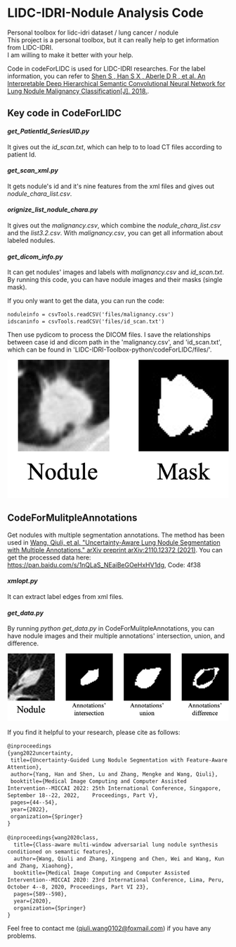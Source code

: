 # LIDC-IDRI-Nodule Analysis Code
Personal toolbox for lidc-idri dataset / lung cancer / nodule  
This project is a personal toolbox, but it can really help to get information from LIDC-IDRI.  
I am willing to make it better with your help. 

Code in codeForLIDC is used for LIDC-IDRI researches. 
For the label information, you can refer to [Shen S , Han S X , Aberle D R , et al. An Interpretable Deep Hierarchical Semantic Convolutional Neural Network for Lung Nodule Malignancy Classification[J]. 2018.](<https://arxiv.org/abs/1806.00712>).

## Key code in CodeForLIDC
#### *get_PatientId_SeriesUID.py*
It gives out the *id_scan.txt*, which can help to to load CT files according to patient Id.

#### *get_scan_xml.py*
It gets nodule's id and it's nine features from the xml files and gives out *nodule_chara_list.csv*.

#### *orignize_list_nodule_chara.py*
It gives out the *malignancy.csv*, which combine the *nodule_chara_list.csv* and the *list3.2.csv*. With *malignancy.csv*, you can get all information about labeled nodules.

#### *get_dicom_info.py*
It can get nodules' images and labels with *malignancy.csv* and *id_scan.txt*.
By running this code, you can have nodule images and their masks (single mask).

If you only want to get the data, you can run the code:
 ```
noduleinfo = csvTools.readCSV('files/malignancy.csv')
idscaninfo = csvTools.readCSV('files/id_scan.txt')
```
Then use pydicom to process the DICOM files. I save the relationships between case id and dicom path in the 'malignancy.csv', and 'id_scan.txt', which can be found in 'LIDC-IDRI-Toolbox-python/codeForLIDC/files/'.

![nodule images and their masks (single mask)](https://github.com/qiuliwang/LIDC-IDRI-Toolbox-python/blob/master/codeForLIDC/samples.png)

## CodeForMulitpleAnnotations
Get nodules with multiple segmentation annotations.
The method has been used in [Wang, Qiuli, et al. "Uncertainty-Aware Lung Nodule Segmentation with Multiple Annotations." arXiv preprint arXiv:2110.12372 (2021)](https://arxiv.org/abs/2110.12372). You can get the processed data here: https://pan.baidu.com/s/1nQLaS_NEaiBeGOeHxHV1dg, Code: 4f38

#### *xmlopt.py*
It can extract label edges from xml files.

#### *get_data.py*
By running *python get_data.py* in CodeForMulitpleAnnotations, you can have nodule images and their multiple annotations' intersection, union, and difference.

![nodule images](https://github.com/qiuliwang/LIDC-IDRI-Toolbox-python/blob/master/CodeForMulitpleAnnotations/samples.png)

If you find it helpful to your research, please cite as follows:
```
@inproceedings
{yang2022uncertainty,
 title={Uncertainty-Guided Lung Nodule Segmentation with Feature-Aware Attention},
 author={Yang, Han and Shen, Lu and Zhang, Mengke and Wang, Qiuli},
 booktitle={Medical Image Computing and Computer Assisted Intervention--MICCAI 2022: 25th International Conference, Singapore, September 18--22, 2022,    Proceedings, Part V},
 pages={44--54},
 year={2022},
 organization={Springer}
}

@inproceedings{wang2020class,
  title={Class-aware multi-window adversarial lung nodule synthesis conditioned on semantic features},
  author={Wang, Qiuli and Zhang, Xingpeng and Chen, Wei and Wang, Kun and Zhang, Xiaohong},
  booktitle={Medical Image Computing and Computer Assisted Intervention--MICCAI 2020: 23rd International Conference, Lima, Peru, October 4--8, 2020, Proceedings, Part VI 23},
  pages={589--598},
  year={2020},
  organization={Springer}
}
```

Feel free to contact me (qiuli.wang0102@foxmail.com) if you have any problems.
